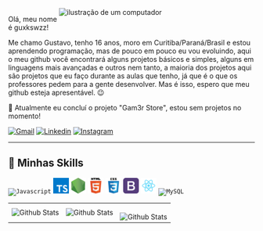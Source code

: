 <img src="https://raw.githubusercontent.com/MicaelliMedeiros/micaellimedeiros/master/image/computer-illustration.png" alt="ilustração de um computador" min-width="400px" max-width="400px" width="400px" align="right">

Olá, meu nome é guxkswzz!

Me chamo Gustavo, tenho 16 anos, moro em Curitiba/Paraná/Brasil e estou aprendendo programação, mas de pouco em pouco eu vou evoluindo, aqui o meu github você encontrará alguns
projetos básicos e simples, alguns em linguagens mais avançadas e outros nem tanto, a maioria dos projetos aqui são projetos que eu faço durante as aulas que tenho,
já que é o que os professores pedem para a gente desenvolver. Mas é isso, espero que meu github esteja apresentável. 😉

🔭 Atualmente eu concluí o projeto "Gam3r Store", estou sem projetos no momento!

<p align="left">
  <a href="mailto:gustavoananias2008@gmail.com" title="Gmail">
  <img src="https://img.shields.io/badge/-Gmail-FF0000?style=flat-square&labelColor=FF0000&logo=gmail&logoColor=white&link=mailto:gustavoananias2008@gmail.com" alt="Gmail"/></a>
  <a href="https://www.linkedin.com/in/gananias-dev/" title="LinkedIn">
  <img src="https://img.shields.io/badge/-Linkedin-0e76a8?style=flat-square&logo=Linkedin&logoColor=white&link=www.linkedin.com/in/gananias-dev" alt="Linkedin"/></a>
  <a href="https://www.instagram.com/guxkswz/" title="Instagram">
  <img src="https://img.shields.io/badge/-Instagram-DF0174?style=flat-square&labelColor=DF0174&logo=instagram&logoColor=white&link=https://www.instagram.com/guxkswz/" alt="Instagram"/></a>
</p>

---

## 🚀 Minhas Skills

<code><img height="32" src="https://logos-world.net/wp-content/uploads/2023/02/JavaScript-Emblem.png" alt="Javascript"/></code>
<code><img height="32" src="https://raw.githubusercontent.com/github/explore/80688e429a7d4ef2fca1e82350fe8e3517d3494d/topics/typescript/typescript.png" alt="Typescript"/></code>
<code><img height="32" src="https://raw.githubusercontent.com/github/explore/80688e429a7d4ef2fca1e82350fe8e3517d3494d/topics/nodejs/nodejs.png" alt="Nodejs"/></code>
<code><img height="32" src="https://raw.githubusercontent.com/github/explore/80688e429a7d4ef2fca1e82350fe8e3517d3494d/topics/html/html.png" alt="HTML5"/></code>
<code><img height="32" src="https://raw.githubusercontent.com/github/explore/80688e429a7d4ef2fca1e82350fe8e3517d3494d/topics/css/css.png" alt="CSS"/></code>
<code><img height="32" src="https://raw.githubusercontent.com/github/explore/80688e429a7d4ef2fca1e82350fe8e3517d3494d/topics/bootstrap/bootstrap.png" alt="Bootstrap"/></code>
<code><img height="32" src="https://raw.githubusercontent.com/github/explore/80688e429a7d4ef2fca1e82350fe8e3517d3494d/topics/react/react.png" alt="React"/></code>
<code><img height="32" src="https://th.bing.com/th/id/R.8ede2d5e73498de3d75493f9c70cf32a?rik=mVNdwU4KYhKutQ&pid=ImgRaw&r=0" alt="MySQL"/></code>

<table>
  <tr>
    <td>
      <img
        align="left"
        src="https://github-readme-stats.vercel.app/api?username=guxkswzz&theme=dark&hide_border=false&include_all_commits=true"
        alt="Github Stats"
      />
    </td>
    <td>
 <img
        align="left"
        src="https://github-readme-stats.vercel.app/api/top-langs/?username=guxkswzz&theme=dark&hide_border=false&include_all_commits=true&count_private=true&layout=compact"
        alt="Github Stats"
      />
    </td>
    <td>
      <br />
      <img
        align="left"
        src="https://github-readme-streak-stats.herokuapp.com/?user=guxkswzz&theme=dark&hide_border=false"
        alt="Github Stats"
      />
    </td>
  </tr>
</table>
